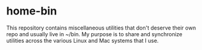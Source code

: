 # home-bin

This repository contains miscellaneous utilities that don't deserve
their own repo and usually live in ~/bin. My purpose is to share and
synchronize utilities across the various Linux and Mac systems that I
use.
